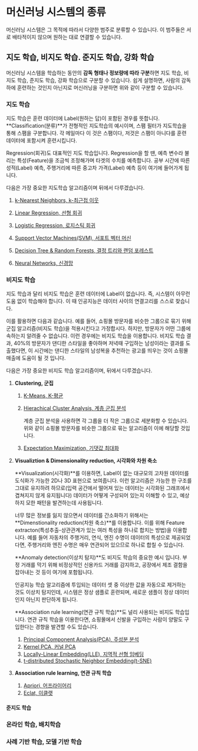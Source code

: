 # 머신러닝 시스템의 종류

머신러닝 시스템은 그 목적에 따라서 다양한 범주로 분류할 수 있습니다. 이 범주들은 서로 배타적이지 않으며 원하는 대로 연결할 수 있습니다.

## 지도 학습, 비지도 학습. 준지도 학습, 강화 학습

머신러닝 시스템을 학습하는 동안의 **감독 형태나 정보량에 따라 구분**하면 지도 학습, 비지도 학습, 준지도 학습, 강화 학습으로 구분할 수 있습니다. 쉽게 설명하면, 사람의 감독 하에 훈련하는 것인지 아닌지로 머신러닝을 구분하면 위와 같이 구분할 수 있습니다.

### 지도 학습

지도 학습은 훈련 데이터에 Label(원하는 답)이 포함된 경우를 뜻합니다. **Classification(분류)**가 전형적인 지도학습의 예시이며, 스팸 필터가 지도학습을 통해 스팸을 구분합니다. 각 메일마다 이 것은 스팸이다, 저것은 스팸이 아니다를 훈련 데이터에 포함시켜 훈련시킵니다.

Regression(회귀)도 대표적인 지도 학습입니다. Regression을 할 땐, 예측 변수라 불리는 특성(Feature)을 조금씩 조정해가며 타겟의 수치를 예측합니다. 공부 시간에 따른 성적(Label) 예측, 주행거리에 따른 중고차 가격(Label) 예측 등이 여기에 들어가게 됩니다. 

다음은 가장 중요한 지도학습 알고리즘이며 뒤에서 다루겠습니다.

1. [ k-Nearest Neighbors, k-최근접 이웃]()

2. [Linear Regression, 선형 회귀]()
3. [Logistic Regression, 로지스틱 회귀]()
4. [Support Vector Machines(SVM), 서포트 벡터 머신]()
5. [Decision Tree & Random Forests, 결정 트리와 랜덤 포레스트]()
6. [Neural Networks, 신경망]()

### 비지도 학습

지도 학습과 달리 비지도 학습은 훈련 데이터에 Label이 없습니다. 즉, 시스템이 아무런 도움 없이 학습해야 합니다. 이 때 인공지능은 데이터 사이의 연결고리를 스스로 찾습니다.

이를 활용하면 다음과 같습니다. 예를 들어, 쇼핑몰 방문자를 비슷한 그룹으로 묶기 위해 군집 알고리즘(비지도 학습)을 적용시킨다고 가정합시다. 하지만, 방문자가 어떤 그룹에 속하는지 알려줄 수 없습니다. 이런 경우에는 비지도 학습을 이용합니다. 비지도 학습 결과, 40%의 방문자가 댄디한 스타일을 좋아하며 저녁때 구입하는 남성이라는 결과를 도출했다면, 이 시간에는 댄디한 스타일의 남성복을 추천하는 광고를 띄우는 것이 쇼핑몰 매출에 도움이 될 것 입니다. 

다음은 가장 중요한 비지도 학습 알고리즘이며, 뒤에서 다루겠습니다.

1. **Clustering, 군집**

   1. [K-Means, K-평균]()

   2. [Hierachical Cluster Analysis, 계층 군집 분석]()

      계층 군집 분석을 사용하면 각 그룹을 더 작은 그룹으로 세분화할 수 있습니다. 위와 같이 쇼핑몰 방문자를 비슷한 그룹으로 묶는 알고리즘이 이에 해당할 것입니다.

   3. [Expectation Maximization, 기댓값 최대화]()

2. **Visualiztion & Dimensionality reduction, 시각화와 차원 축소**

   **Visualization(시각화)**를 이용하면, Label이 없는 대규모의 고차원 데이터를 도식화가 가능한 2D나 3D 표현으로 보여줍니다. 이런 알고리즘은 가능한 한 구조를 그대로 유지하려 하므로(입력 공간에서 떨어져 있는 데이터는 시각화된 그래프에서 겹쳐지지 않게 유지됩니다) 데이터가 어떻게 구성되어 있는지 이해할 수 있고, 예상하지 모한 패턴을 발견하는데 사용됩니다.

   너무 많은 정보를 잃지 않으면서 데이터를 간소화하기 위해서는 **Dimenstionality reduction(차원 축소)**를 이용합니다. 이를 위해 Feature extracton(특성추출-상관관계가 있는 여러 특성을 하나로 합치는 방법)을 이용합니다. 예를 들어 자동차의 주행거리, 연식, 엔진 수명이 데이터의 특성으로 제공되었다면, 주행거리와 엔진 수명은 매우 연관되어 있으므로 하나로 합칠 수 있습니다.

   **Anomaly detection(이상치 탐지)**도 비지도 학습의 중요한 예시 입니다. 부정 거래를 막기 위해 비정상적인 신용카드 거래를 감지하고, 공장에서 제조 결함을 잡아내는 것 등이 여기에 포함됩니다.

   인공지능 학습 알고리즘에 투입되는 데이터 셋 중 이상한 값을 자동으로 제거하는 것도 이상치 탐지인데, 시스템은 정상 샘플로 훈련되며, 새로운 샘플이 정상 데이터인지 아닌지 판단하게 됩니다.

   **Association rule learning(연관 규칙 학습)**도 널리 사용되는 비지도 학습입니다. 연관 규칙 학습을 이용한다면, 쇼핑몰에서 신발을 구입하는 사람이 양말도 구입한다는 경향을 발견할 수도 있습니다.

   1. [Principal Component Analysis(PCA), 주성분 분석]()
   2. [Kernel PCA, 커널 PCA]()
   3. [Locally-Linear Embedding(LLE), 지역적 선형 임베딩]()
   4. [t-distributed Stochastic Neighbor Embedding(t-SNE)]()

3. **Association rule learning, 연관 규칙 학습**

   1. [Apriori, 어프라이어리]()
   2. [Eclat, 이클랫]()



#### 준지도 학습



### 온라인 학습, 배치학습



### 사례 기반 학습, 모델 기반 학습

 